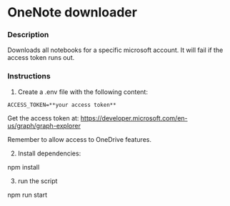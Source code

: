 # OneNote downloader

### Description
Downloads all notebooks for a specific microsoft account. It will fail if the access token runs out.

### Instructions

1. Create a .env file with the following content:

``` 
ACCESS_TOKEN=**your access token**
```

Get the access token at: https://developer.microsoft.com/en-us/graph/graph-explorer

Remember to allow access to OneDrive features.

2. Install dependencies:

npm install

3. run the script

npm run start
